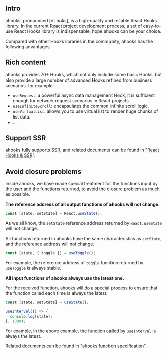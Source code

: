 ## Intro

ahooks, pronounced [eɪ hʊks], is a high-quality and reliable React Hooks library. In the current React project development process, a set of easy-to-use React Hooks library is indispensable, hope ahooks can be your choice.

Compared with other Hooks libraries in the community, ahooks has the following advantages.

## Rich content

ahooks provides 70+ Hooks, which not only include some basic Hooks, but also provide a large number of advanced Hooks refined from business scenarios. for example:

- `useRequest`: a powerful async data management Hook, it is sufficient enough for network request scenarios in React projects.
- `useInfiniteScroll`: encapsulates the common infinite scroll logic.
- `useVirtualList`: allows you to use virtual list to render huge chunks of list data.
- ...

## Support SSR

ahooks fully supports SSR, and related documents can be found in "[React Hooks & SSR](/guide/blog/ssr)".

## Avoid closure problems

Inside ahooks, we have made special treatment for the functions input by the user and the functions returned, to avoid the closure problem as much as possible.

**The reference address of all output functions of ahooks will not change.**

```ts
const [state, setState] = React.useState();
```

As we all know, the `setState` reference address returned by `React.useState` will not change.

All functions returned in ahooks have the same characteristics as `setState`, and the reference address will not change.

```ts
const [state, { toggle }] = useToggle();
```

For example, the reference address of `toggle` function returned by `useToggle` is always stable.

**All input functions of ahooks always use the latest one.**

For the received function, ahooks will do a special process to ensure that the function called each time is always the latest.

```ts
const [state, setState] = useState();

useInterval(() => {
  console.log(state);
}, 1000);
```

For example, in the above example, the function called by `useInterval` is always the latest.

Related documents can be found in "[ahooks function specification](/guide/blog/function)".

